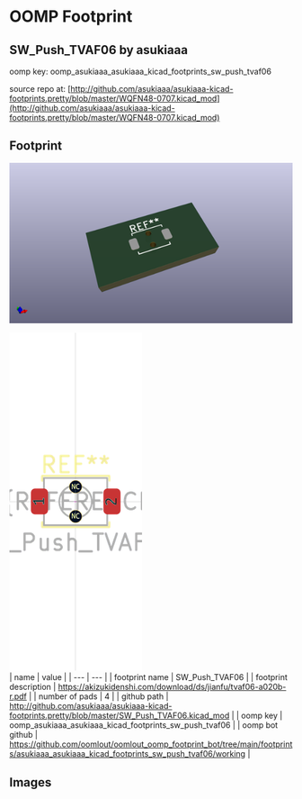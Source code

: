 # OOMP Footprint  
## SW_Push_TVAF06  by asukiaaa  
  
oomp key: oomp_asukiaaa_asukiaaa_kicad_footprints_sw_push_tvaf06  
  
source repo at: [http://github.com/asukiaaa/asukiaaa-kicad-footprints.pretty/blob/master/WQFN48-0707.kicad_mod](http://github.com/asukiaaa/asukiaaa-kicad-footprints.pretty/blob/master/WQFN48-0707.kicad_mod)  
## Footprint  
  
[![working_kicad_pcb_3d.png](working_kicad_pcb_3d_600.png)](working_kicad_pcb_3d.png)  
  
[![working.png](working_600.png)](working.png)  
| name | value | 
| --- | --- | 
| footprint name | SW_Push_TVAF06 | 
| footprint description | https://akizukidenshi.com/download/ds/jianfu/tvaf06-a020b-r.pdf | 
| number of pads | 4 | 
| github path | http://github.com/asukiaaa/asukiaaa-kicad-footprints.pretty/blob/master/SW_Push_TVAF06.kicad_mod | 
| oomp key | oomp_asukiaaa_asukiaaa_kicad_footprints_sw_push_tvaf06 | 
| oomp bot github | https://github.com/oomlout/oomlout_oomp_footprint_bot/tree/main/footprints/asukiaaa_asukiaaa_kicad_footprints_sw_push_tvaf06/working | 
## Images  
